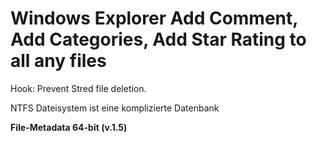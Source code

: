 Windows Explorer Add Comment, Add Categories, Add Star Rating to all any files
==============================================================================

Hook: Prevent Stred file deletion.

NTFS Dateisystem ist eine komplizierte Datenbank

**File-Metadata 64-bit (v.1.5)**